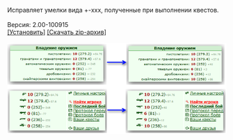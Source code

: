 Исправляет умелки вида +-xxx, полученные при выполнении квестов.
<br>
<br>
Версия: 2.00-100915
<br>
[[Установить]](https://raw.githubusercontent.com/MyRequiem/comfortablePlayingInGW/master/separatedScripts/FixSkills/fixSkills.user.js) [[Скачать zip-архив]](https://raw.githubusercontent.com/MyRequiem/comfortablePlayingInGW/master/separatedScripts/FixSkills/fixSkills.user.js.zip)
<br>
<br>
![FixSkills](https://raw.githubusercontent.com/MyRequiem/comfortablePlayingInGW/master/imgs/FixSkills/screen.png)
<br>
